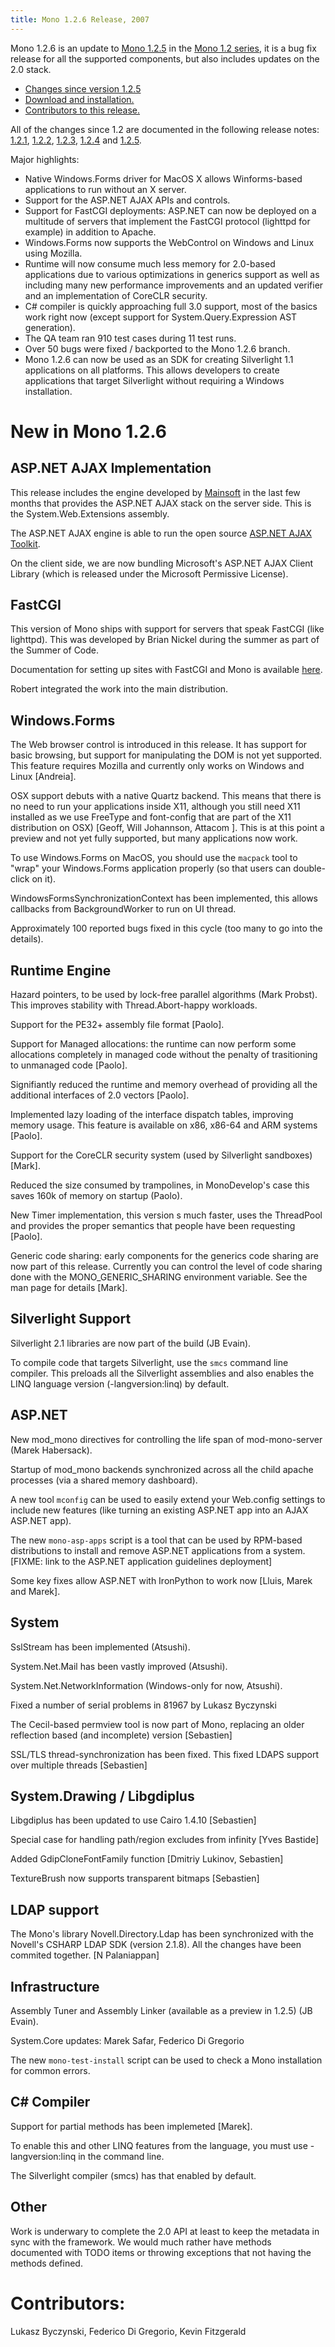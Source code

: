 ```yaml
---
title: Mono 1.2.6 Release, 2007
---
```


Mono 1.2.6 is an update to [Mono 1.2.5](http://www.go-mono.com/archive/1.2.5) in the [Mono 1.2 series](http://www.go-mono.com/archive/1.2), it is a bug fix release for all the supported components, but also includes updates on the 2.0 stack.

-   [Changes since version 1.2.5](#changes)
-   [Download and installation.](#install)
-   [Contributors to this release.](#contributors)

All of the changes since 1.2 are documented in the following release notes: [1.2.1](http://www.go-mono.com/archive/1.2.1), [1.2.2](http://www.go-mono.com/archive/1.2.2), [1.2.3](http://www.go-mono.com/archive/1.2.3), [1.2.4](http://www.go-mono.com/archive/1.2.4) and [1.2.5](http://www.go-mono.com/archive/1.2.5).

Major highlights:

-   Native Windows.Forms driver for MacOS X allows Winforms-based applications to run without an X server.
-   Support for the ASP.NET AJAX APIs and controls.
-   Support for FastCGI deployments: ASP.NET can now be deployed on a multitude of servers that implement the FastCGI protocol (lighttpd for example) in addition to Apache.
-   Windows.Forms now supports the WebControl on Windows and Linux using Mozilla.
-   Runtime will now consume much less memory for 2.0-based applications due to various optimizations in generics support as well as including many new performance improvements and an updated verifier and an implementation of CoreCLR security.
-   C\# compiler is quickly approaching full 3.0 support, most of the basics work right now (except support for System.Query.Expression AST generation).
-   The QA team ran 910 test cases during 11 test runs.
-   Over 50 bugs were fixed / backported to the Mono 1.2.6 branch.
-   Mono 1.2.6 can now be used as an SDK for creating Silverlight 1.1 applications on all platforms. This allows developers to create applications that target Silverlight without requiring a Windows installation.

New in Mono 1.2.6
=================

ASP.NET AJAX Implementation
---------------------------

This release includes the engine developed by [Mainsoft](http://www.mainsoft.com/) in the last few months that provides the ASP.NET AJAX stack on the server side. This is the System.Web.Extensions assembly.

The ASP.NET AJAX engine is able to run the open source [ASP.NET AJAX Toolkit](http://ajax.asp.net/ajaxtoolkit/).

On the client side, we are now bundling Microsoft's ASP.NET AJAX Client Library (which is released under the Microsoft Permissive License).

FastCGI
-------

This version of Mono ships with support for servers that speak FastCGI (like lighttpd). This was developed by Brian Nickel during the summer as part of the Summer of Code.

Documentation for setting up sites with FastCGI and Mono is available [here](/FastCGI).

Robert integrated the work into the main distribution.

Windows.Forms
-------------

The Web browser control is introduced in this release. It has support for basic browsing, but support for manipulating the DOM is not yet supported. This feature requires Mozilla and currently only works on Windows and Linux [Andreia].

OSX support debuts with a native Quartz backend. This means that there is no need to run your applications inside X11, although you still need X11 installed as we use FreeType and font-config that are part of the X11 distribution on OSX) [Geoff, Will Johannson, Attacom ]. This is at this point a preview and not yet fully supported, but many applications now work.

To use Windows.Forms on MacOS, you should use the `macpack` tool to "wrap" your Windows.Forms application properly (so that users can double-click on it).

WindowsFormsSynchronizationContext has been implemented, this allows callbacks from BackgroundWorker to run on UI thread.

Approximately 100 reported bugs fixed in this cycle (too many to go into the details).

Runtime Engine
--------------

Hazard pointers, to be used by lock-free parallel algorithms (Mark Probst). This improves stability with Thread.Abort-happy workloads.

Support for the PE32+ assembly file format [Paolo].

Support for Managed allocations: the runtime can now perform some allocations completely in managed code without the penalty of trasitioning to unmanaged code [Paolo].

Signifiantly reduced the runtime and memory overhead of providing all the additional interfaces of 2.0 vectors [Paolo].

Implemented lazy loading of the interface dispatch tables, improving memory usage. This feature is available on x86, x86-64 and ARM systems [Paolo].

Support for the CoreCLR security system (used by Silverlight sandboxes) [Mark].

Reduced the size consumed by trampolines, in MonoDevelop's case this saves 160k of memory on startup (Paolo).

New Timer implementation, this version s much faster, uses the ThreadPool and provides the proper semantics that people have been requesting [Paolo].

Generic code sharing: early components for the generics code sharing are now part of this release. Currently you can control the level of code sharing done with the MONO\_GENERIC\_SHARING environment variable. See the man page for details [Mark].

Silverlight Support
-------------------

Silverlight 2.1 libraries are now part of the build (JB Evain).

To compile code that targets Silverlight, use the `smcs` command line compiler. This preloads all the Silverlight assemblies and also enables the LINQ language version (-langversion:linq) by default.

ASP.NET
-------

New mod\_mono directives for controlling the life span of mod-mono-server (Marek Habersack).

Startup of mod\_mono backends synchronized across all the child apache processes (via a shared memory dashboard).

A new tool `mconfig` can be used to easily extend your Web.config settings to include new features (like turning an existing ASP.NET app into an AJAX ASP.NET app).

The new `mono-asp-apps` script is a tool that can be used by RPM-based distributions to install and remove ASP.NET applications from a system. [FIXME: link to the ASP.NET application guidelines deployment]

Some key fixes allow ASP.NET with IronPython to work now [Lluis, Marek and Marek].

System
------

SslStream has been implemented (Atsushi).

System.Net.Mail has been vastly improved (Atsushi).

System.Net.NetworkInformation (Windows-only for now, Atsushi).

Fixed a number of serial problems in 81967 by Lukasz Byczynski

The Cecil-based permview tool is now part of Mono, replacing an older reflection based (and incomplete) version [Sebastien]

SSL/TLS thread-synchronization has been fixed. This fixed LDAPS support over multiple threads [Sebastien]

System.Drawing / Libgdiplus
---------------------------

Libgdiplus has been updated to use Cairo 1.4.10 [Sebastien]

Special case for handling path/region excludes from infinity [Yves Bastide]

Added GdipCloneFontFamily function [Dmitriy Lukinov, Sebastien]

TextureBrush now supports transparent bitmaps [Sebastien]

LDAP support
------------

The Mono's library Novell.Directory.Ldap has been synchronized with the Novell's CSHARP LDAP SDK (version 2.1.8). All the changes have been commited together. [N Palaniappan]

Infrastructure
--------------

Assembly Tuner and Assembly Linker (available as a preview in 1.2.5) (JB Evain).

System.Core updates: Marek Safar, Federico Di Gregorio

The new `mono-test-install` script can be used to check a Mono installation for common errors.

C\# Compiler
------------

Support for partial methods has been implemeted [Marek].

To enable this and other LINQ features from the language, you must use -langversion:linq in the command line.

The Silverlight compiler (smcs) has that enabled by default.

Other
-----

Work is underwary to complete the 2.0 API at least to keep the metadata in sync with the framework. We would much rather have methods documented with TODO items or throwing exceptions that not having the methods defined.

Contributors:
=============

Lukasz Byczynski, Federico Di Gregorio, Kevin Fitzgerald
